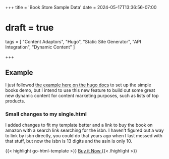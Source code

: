 +++
title = 'Book Store Sample Data'
date = 2024-05-17T13:36:56-07:00
# draft = true
tags = [
  "Content Adaptors",
  "Hugo",
  "Static Site Generator",
  "API Integration",
  "Dynamic Content"
]

+++



## Example

I just followed [the example here on the hugo docs](https://gohugo.io/content-management/content-adapters/#example) to set up the simple books demo, but I intend to use this new feature to build out some great new dynamic content for content marketing purposes, such as lists of top products.

<!--more-->

### Small changes to my single.html

I added changes to fit my template better and a link to buy the book on amazon with a search link searching for the isbn. I haven't figured out a way to link by isbn directly, you could do that years ago when I last messed with that stuff, but now the isbn is 13 digits and the asin is only 10.

{{< highlight go-html-template >}}
<a href="https://www.amazon.com/s?k={{ $isbn }}&tag=grrquarterly-20" class="bg-blue-500 hover:bg-blue-700 text-white font-bold py-2 px-4 rounded">
  Buy it Now 
</a>
{{< /highlight >}}
